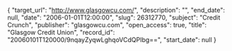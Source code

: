 {
  "target_url": "http://www.glasgowcu.com/", 
  "description": "", 
  "end_date": null, 
  "date": "2006-01-01T12:00:00", 
  "slug": 26312770, 
  "subject": "Credit Crunch", 
  "publisher": "glasgowcu.com", 
  "open_access": true, 
  "title": "Glasgow Credit Union", 
  "record_id": "20060101T120000/9nqayZyqwLghqoVCdQPIbg==", 
  "start_date": null
}

